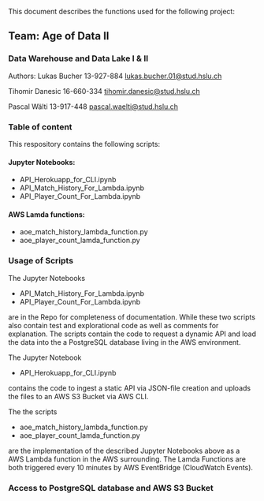 This document describes the functions used for the following project:

## Team: Age of Data II

### Data Warehouse and Data Lake I & II
	
Authors: 	Lukas Bucher
13-927-884
lukas.bucher.01@stud.hslu.ch

Tihomir Danesic
16-660-334
tihomir.danesic@stud.hslu.ch

Pascal Wälti
13-917-448
pascal.waelti@stud.hslu.ch

### Table of content

This respository contains the following scripts:

#### Jupyter Notebooks:
- API_Herokuapp_for_CLI.ipynb
- API_Match_History_For_Lambda.ipynb
- API_Player_Count_For_Lambda.ipynb
#### AWS Lamda functions:
- aoe_match_history_lambda_function.py
- aoe_player_count_lamda_function.py

### Usage of Scripts

The Jupyter Notebooks

- API_Match_History_For_Lambda.ipynb
- API_Player_Count_For_Lambda.ipynb

are in the Repo for completeness of documentation. While these two scripts also contain test and explorational code as well as comments for explanation. The scripts contain the code to request a dynamic API and load the data into the a PostgreSQL database living in the AWS environment. 

The Jupyter Notebook

- API_Herokuapp_for_CLI.ipynb

contains the code to ingest a static API via JSON-file creation and uploads the files to an AWS S3 Bucket via AWS CLI.

The the scripts

- aoe_match_history_lambda_function.py
- aoe_player_count_lamda_function.py

are the implementation of the described Jupyter Notebooks above as a AWS Lambda function in the AWS surrounding. The Lamda Functions are both triggered every 10 minutes by AWS EventBridge (CloudWatch Events).

### Access to PostgreSQL database and AWS S3 Bucket
